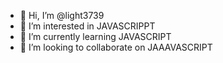 - 👋 Hi, I’m @light3739
- 👀 I’m interested in JAVASCRIPPT
- 🌱 I’m currently learning JAVASCRIPT
- 💞️ I’m looking to collaborate on JAAAVASCRIPT 

<!---
light3739/light3739 is a ✨ special ✨ repository because its `README.md` (this file) appears on your GitHub profile.
You can click the Preview link to take a look at your changes.
--->
